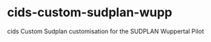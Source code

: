 cids-custom-sudplan-wupp
========================

cids Custom Sudplan customisation for the SUDPLAN Wuppertal Pilot
